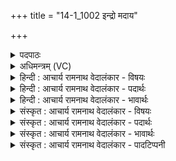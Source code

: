 +++
title = "14-1_1002 इन्द्रो मदाय"

+++
<details><summary>पदपाठः</summary>

इ꣡न्द्रः꣢꣯। म꣡दा꣢꣯य। वा꣣वृधे। श꣡व꣢꣯से। वृ꣣त्रहा꣢। वृ꣡त्र। हा꣡। नृ꣡भिः꣢꣯। तम्। इत्। म꣣ह꣡त्सु꣢। आ꣣जि꣡षु꣢। ऊ꣣ति꣢म्। अ꣡र्भे꣢꣯। ह꣣वामहे। सः꣢। वा꣡जे꣢꣯षु। प्र। नः꣣। अविषत्। १००२।
</details>

<details><summary>अधिमन्त्रम् (VC)</summary>

- इन्द्रः
- गोतमो राहूगणः
- पङ्क्तिः
- पञ्चमः
</details>

<details><summary>हिन्दी : आचार्य रामनाथ वेदालंकार - विषयः</summary>

प्रथम ऋचा पूर्वार्चिक में ४११ क्रमाङ्क पर परमात्मा,जीवात्मा,राजा और सेनापति के विषय में व्याख्यात हो चुकी है। यहाँ मन रूप सेनापति को प्रबोधन दिया गया है।
</details>

<details><summary>हिन्दी : आचार्य रामनाथ वेदालंकार - पदार्थः</summary>

पदार्थान्वय -  (वृत्रहा) पाप-नाशक (इन्द्रः) वीर मन (नृभिः) विजय की आकाङ्क्षावाले मनुष्यों द्वारा (मदाय) हर्ष के लिए और (शवसे) बल के लिए (वावृधे) बढ़ाया अर्थात् उत्साहित किया जाता है। (ऊतिम्) रक्षक (तम् इत्) उस मन को ही,हम (महत्सु) बड़े (आजिषु) आन्तरिक और बाह्य संग्रामों में तथा (अल्पे) छोटे संग्राम में (हवामहे) पुकारते हैं। (सः) वह मन (वाजेषु) उन युद्धों में (नः) हमारी (अविषत्) रक्षा करे ॥१॥
</details>

<details><summary>हिन्दी : आचार्य रामनाथ वेदालंकार - भावार्थः</summary>

भावार्थ -  मनुष्य का मन यदि मर गया तो वह जीवन में कोई भी उन्नति नहीं कर सकता और मन यदि उत्साह से भर गया तो सब विघ्नों को और शत्रुओं को तिरस्कृत करता हुआ वह सब जगह विजय प्राप्त करता है ॥१॥
</details>

<details><summary>संस्कृत : आचार्य रामनाथ वेदालंकार - विषयः</summary>

तत्र प्रथमा ऋक् पूर्वार्चिके ४११ क्रमाङ्के परमात्मजीवात्मनृपतिसेनापतिविषये व्याख्याता। अत्र मनोरूपं सेनापतिं प्रबोधयति।
</details>

<details><summary>संस्कृत : आचार्य रामनाथ वेदालंकार - पदार्थः</summary>

पदार्थान्वय -  (वृत्रहा) पापानां हन्ता (इन्द्रः) वीरं मनः।[यन्मनः स इन्द्रः। गो० ब्रा०,उ० ४।११।] (नृभिः) विजयाकाङ्क्षिभिः मनुष्यैः (मदाय) हर्षाय (शवसे) बलाय च (वावृधे) वर्ध्यते,उत्साह्यते। (ऊतिम्) रक्षकम् (तम् इत्) तदेव मनः,वयम् (महत्सु) विकटेषु (आजिषु) आन्तरेषु बाह्येषु च संग्रामेषु,अपि च (अर्भे) अल्पे संग्रामे (हवामहे) आह्वयामः। (सः) इन्द्रः मनः (वाजेषु) तेषु युद्धेषु (नः) अस्मान् (अविषत्) रक्षेत्।[अवते रक्षणार्थाद् लेटि रूपम्]॥१॥२
</details>

<details><summary>संस्कृत : आचार्य रामनाथ वेदालंकार - भावार्थः</summary>

भावार्थ -  मनुष्यस्य मनश्चेन्मृतं तर्हि स जीवने कामप्युन्नतिं कर्तुं न क्षमते,मनश्चेदुत्साहपूर्णं तर्हि सर्वान् विघ्नान् रिपूंश्च तिरस्कुर्वन् सर्वत्र विजयं लभते ॥१॥
</details>

<details><summary>संस्कृत : आचार्य रामनाथ वेदालंकार - पादटिप्पनी</summary>

टिप्पनी -   १. ऋ० १।८१।१, अथ० २०।५६।१, उभयत्र ‘षूतिमर्भे’ इत्यत्र ‘षू॒तेमर्भे॑’ इति पाठः। साम० ४११। २. ऋग्भाष्ये दयानन्दर्षिर्मन्त्रमिमं सभाध्यक्षविषये व्याख्यातवान्।
</details>
